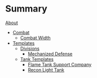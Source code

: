 # Summary

[About](README.md)

- [Combat](combat/README.md)
  - [Combat Width](combat/combat_width.md)
- [Templates](templates/README.md)
  - [Divisions]()
    - [Mechanized Defense](templates/mech_defense.md)
  - [Tank Templates]()
    - [Flame Tank Support Company](templates/flame_tank.md)
    - [Recon Light Tank](templates/recon_light_tank.md)
